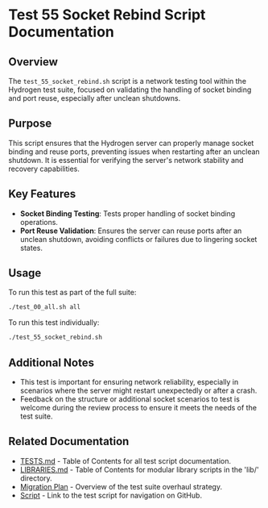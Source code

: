 # Test 55 Socket Rebind Script Documentation

## Overview

The `test_55_socket_rebind.sh` script is a network testing tool within the Hydrogen test suite, focused on validating the handling of socket binding and port reuse, especially after unclean shutdowns.

## Purpose

This script ensures that the Hydrogen server can properly manage socket binding and reuse ports, preventing issues when restarting after an unclean shutdown. It is essential for verifying the server's network stability and recovery capabilities.

## Key Features

- **Socket Binding Testing**: Tests proper handling of socket binding operations.
- **Port Reuse Validation**: Ensures the server can reuse ports after an unclean shutdown, avoiding conflicts or failures due to lingering socket states.

## Usage

To run this test as part of the full suite:

```bash
./test_00_all.sh all
```

To run this test individually:

```bash
./test_55_socket_rebind.sh
```

## Additional Notes

- This test is important for ensuring network reliability, especially in scenarios where the server might restart unexpectedly or after a crash.
- Feedback on the structure or additional socket scenarios to test is welcome during the review process to ensure it meets the needs of the test suite.

## Related Documentation

- [TESTS.md](TESTS.md) - Table of Contents for all test script documentation.
- [LIBRARIES.md](LIBRARIES.md) - Table of Contents for modular library scripts in the 'lib/' directory.
- [Migration Plan](Migration_Plan.md) - Overview of the test suite overhaul strategy.
- [Script](../test_55_socket_rebind.sh) - Link to the test script for navigation on GitHub.
